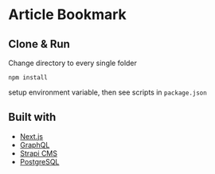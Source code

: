 # Article Bookmark

## Clone & Run

Change directory to every single folder

```
npm install
```

setup environment variable, then see scripts in `package.json`

## Built with

- [Next.js](https://nextjs.org/)
- [GraphQL](https://graphql.org/)
- [Strapi CMS](https://strapi.io/)
- [PostgreSQL](https://www.postgresql.org/)
